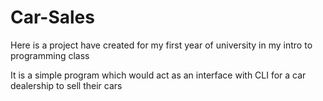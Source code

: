 # Car-Sales
Here is a project have created for my first year of university in my intro to programming class

It is a simple program which would act as an interface with CLI for a car dealership to sell their cars
